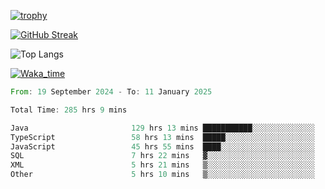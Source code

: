 <!--
**ren-joey/ren-joey** is a ✨ _special_ ✨ repository because its `README.md` (this file) appears on your GitHub profile.

Here are some ideas to get you started:

- 🔭 I’m currently working on ...
- 🌱 I’m currently learning ...
- 👯 I’m looking to collaborate on ...
- 🤔 I’m looking for help with ...
- 💬 Ask me about ...
- 📫 How to reach me: ...
- 😄 Pronouns: ...
- ⚡ Fun fact: ...
-->

[![trophy](https://github-profile-trophy.vercel.app/?username=ren-joey&theme=darkhub&column=5)](https://github.com/ren-joey)

[![GitHub Streak](https://streak-stats.demolab.com/?user=ren-joey&theme=dark)](https://github.com/ren-joey)

![Top Langs](https://github-readme-stats.vercel.app/api/top-langs?username=ren-joey&show_icons=true&layout=compact&locale=en&hide=html,CSS,scss,Pug,Twig&theme=dark)

[![Waka_time](https://github-readme-stats.vercel.app/api/wakatime?username=joeyren&theme=dark)](https://github.com/ren-joey)

<!--START_SECTION:waka-->

```rust
From: 19 September 2024 - To: 11 January 2025

Total Time: 285 hrs 9 mins

Java                       129 hrs 13 mins ███████████░░░░░░░░░░░░░░   44.51 %
TypeScript                 58 hrs 13 mins  █████░░░░░░░░░░░░░░░░░░░░   20.06 %
JavaScript                 45 hrs 55 mins  ████░░░░░░░░░░░░░░░░░░░░░   15.82 %
SQL                        7 hrs 22 mins   ▓░░░░░░░░░░░░░░░░░░░░░░░░   02.54 %
XML                        5 hrs 21 mins   ▒░░░░░░░░░░░░░░░░░░░░░░░░   01.84 %
Other                      5 hrs 10 mins   ▒░░░░░░░░░░░░░░░░░░░░░░░░   01.78 %
```

<!--END_SECTION:waka-->
